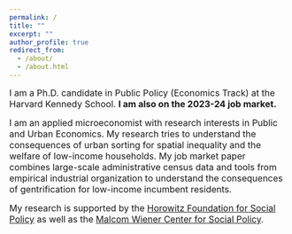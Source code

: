 ```yaml
---
permalink: /
title: ""
excerpt: ""
author_profile: true
redirect_from: 
  - /about/
  - /about.html
---
```


<font size="3"> I am a Ph.D. candidate in Public Policy (Economics Track) at the Harvard Kennedy School. **I am also on the 2023-24 job market.**  </font>

<font size="3"> I am an applied microeconomist with research interests in Public and Urban Economics. My research tries to understand the consequences of urban sorting for spatial inequality and the welfare of low-income households. My job market paper combines large-scale administrative census data and tools from empirical industrial organization to understand the consequences of gentrification for low-income incumbent residents.  </font>

<font size="3"> My research is supported by the [Horowitz Foundation for Social Policy](https://www.horowitz-foundation.org/) as well as the [Malcom Wiener Center for Social Policy](https://www.hks.harvard.edu/centers/wiener).  </font> 
